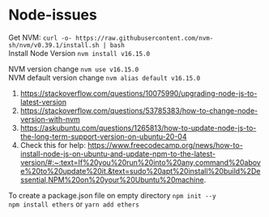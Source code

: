 # Node-issues

Get NVM:
`curl -o- https://raw.githubusercontent.com/nvm-sh/nvm/v0.39.1/install.sh | bash` </br>
Install Node Version
`nvm install v16.15.0`



NVM version change
`nvm use v16.15.0` </br>
NVM default version change
`nvm alias default v16.15.0`


1. https://stackoverflow.com/questions/10075990/upgrading-node-js-to-latest-version
2. https://stackoverflow.com/questions/53785383/how-to-change-node-version-with-nvm
3. https://askubuntu.com/questions/1265813/how-to-update-node-js-to-the-long-term-support-version-on-ubuntu-20-04
4. Check this for help: https://www.freecodecamp.org/news/how-to-install-node-js-on-ubuntu-and-update-npm-to-the-latest-version/#:~:text=If%20you%20run%20into%20any,command%20above%20to%20update%20it.&text=sudo%20apt%20install%20build%2Dessential,NPM%20on%20your%20Ubuntu%20machine.


To create a package.json  file on empty directory `npm init --y` </br>
`npm install ethers` or `yarn add ethers` 
